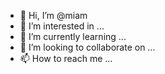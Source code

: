 - 👋 Hi, I’m @miam
- 👀 I’m interested in ...
- 🌱 I’m currently learning ...
- 💞️ I’m looking to collaborate on ...
- 📫 How to reach me ...

<!---
miam/miam is a ✨ special ✨ repository because its `README.md` (this file) appears on your GitHub profile.
You can click the Preview link to take a look at your changes.
--->
